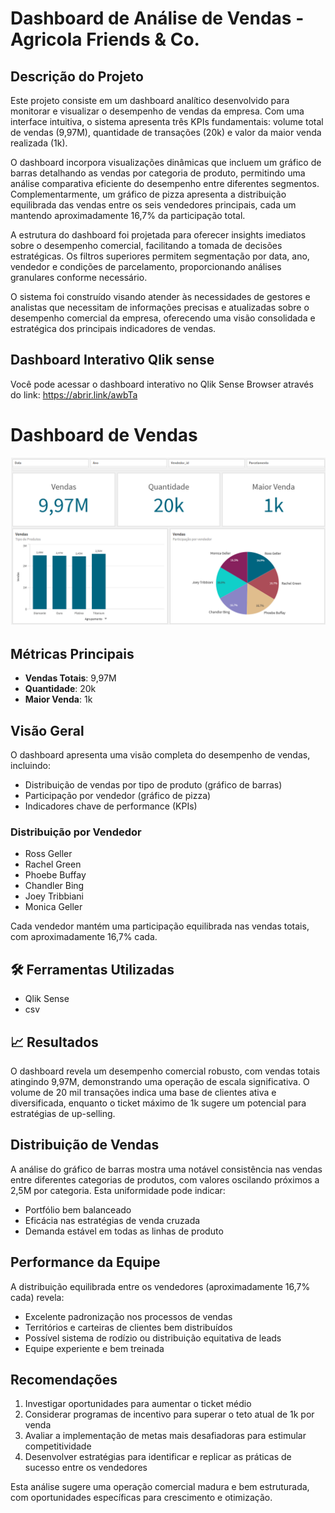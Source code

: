 # Dashboard de Análise de Vendas - Agricola Friends & Co.

## Descrição do Projeto


Este projeto consiste em um dashboard analítico desenvolvido para monitorar e visualizar o desempenho de vendas da empresa. Com uma interface intuitiva, o sistema apresenta três KPIs fundamentais: volume total de vendas (9,97M), quantidade de transações (20k) e valor da maior venda realizada (1k).

O dashboard incorpora visualizações dinâmicas que incluem um gráfico de barras detalhando as vendas por categoria de produto, permitindo uma análise comparativa eficiente do desempenho entre diferentes segmentos. Complementarmente, um gráfico de pizza apresenta a distribuição equilibrada das vendas entre os seis vendedores principais, cada um mantendo aproximadamente 16,7% da participação total.

A estrutura do dashboard foi projetada para oferecer insights imediatos sobre o desempenho comercial, facilitando a tomada de decisões estratégicas. Os filtros superiores permitem segmentação por data, ano, vendedor e condições de parcelamento, proporcionando análises granulares conforme necessário.

O sistema foi construído visando atender às necessidades de gestores e analistas que necessitam de informações precisas e atualizadas sobre o desempenho comercial da empresa, oferecendo uma visão consolidada e estratégica dos principais indicadores de vendas.

## Dashboard Interativo Qlik sense
Você pode acessar o dashboard interativo no Qlik Sense Browser através do link: https://abrir.link/awbTa



# Dashboard de Vendas

![Dashboard de Vendas](https://github.com/paulo-santos-ds/Dashboard_QlikSense/blob/main/QlikSenseDash%20.png)

## Métricas Principais
- **Vendas Totais**: 9,97M
- **Quantidade**: 20k
- **Maior Venda**: 1k

## Visão Geral
O dashboard apresenta uma visão completa do desempenho de vendas, incluindo:
- Distribuição de vendas por tipo de produto (gráfico de barras)
- Participação por vendedor (gráfico de pizza)
- Indicadores chave de performance (KPIs)

### Distribuição por Vendedor
- Ross Geller
- Rachel Green 
- Phoebe Buffay
- Chandler Bing
- Joey Tribbiani
- Monica Geller

Cada vendedor mantém uma participação equilibrada nas vendas totais, com aproximadamente 16,7% cada.



## 🛠️ Ferramentas Utilizadas
- Qlik Sense
- csv

## 📈 Resultados

O dashboard revela um desempenho comercial robusto, com vendas totais atingindo 9,97M, demonstrando uma operação de escala significativa. O volume de 20 mil transações indica uma base de clientes ativa e diversificada, enquanto o ticket máximo de 1k sugere um potencial para estratégias de up-selling.

## Distribuição de Vendas
A análise do gráfico de barras mostra uma notável consistência nas vendas entre diferentes categorias de produtos, com valores oscilando próximos a 2,5M por categoria. Esta uniformidade pode indicar:
- Portfólio bem balanceado
- Eficácia nas estratégias de venda cruzada
- Demanda estável em todas as linhas de produto

## Performance da Equipe
A distribuição equilibrada entre os vendedores (aproximadamente 16,7% cada) revela:
- Excelente padronização nos processos de vendas
- Territórios e carteiras de clientes bem distribuídos
- Possível sistema de rodízio ou distribuição equitativa de leads
- Equipe experiente e bem treinada

## Recomendações
1. Investigar oportunidades para aumentar o ticket médio
2. Considerar programas de incentivo para superar o teto atual de 1k por venda
3. Avaliar a implementação de metas mais desafiadoras para estimular competitividade
4. Desenvolver estratégias para identificar e replicar as práticas de sucesso entre os vendedores

Esta análise sugere uma operação comercial madura e bem estruturada, com oportunidades específicas para crescimento e otimização.
